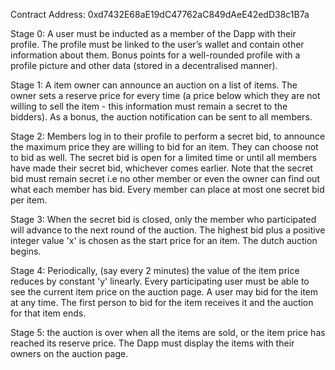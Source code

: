 Contract Address: 0xd7432E68aE19dC47762aC849dAeE42edD38c1B7a

Stage 0: A user must be inducted as a member of the Dapp with their profile. The profile must be linked to the user’s wallet and contain other information about them. Bonus points for a well-rounded profile with a profile picture and other data (stored in a decentralised manner).

Stage 1: A item owner can announce an auction on a list of items. The owner sets a reserve price for every time (a price below which they are not willing to sell the item - this information must remain a secret to the bidders). As a bonus, the auction notification can be sent to all members.

Stage 2: Members log in to their profile to perform a secret bid, to announce the maximum price they are willing to bid for an item. They can choose not to bid as well. The secret bid is open for a limited time or until all members have made their secret bid, whichever comes earlier. Note that the secret bid must remain secret i.e no other member or even the owner can find out what each member has bid. Every member can place at most one secret bid per item.

Stage 3: When the secret bid is closed, only the member who participated will advance to the next round of the auction. The highest bid plus a positive integer value 'x' is chosen as the start price for an item. The dutch auction begins.

Stage 4: Periodically, (say every 2 minutes) the value of the item price reduces by constant 'y' linearly. Every participating user must be able to see the current item price on the auction page. A user may bid for the item at any time. The first person to bid for the item receives it and the auction for that item ends.

Stage 5: the auction is over when all the items are sold, or the item price has reached its reserve price. The Dapp must display the items with their owners on the auction page.

